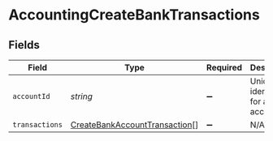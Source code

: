 # AccountingCreateBankTransactions


## Fields

| Field                                                                                 | Type                                                                                  | Required                                                                              | Description                                                                           |
| ------------------------------------------------------------------------------------- | ------------------------------------------------------------------------------------- | ------------------------------------------------------------------------------------- | ------------------------------------------------------------------------------------- |
| `accountId`                                                                           | *string*                                                                              | :heavy_minus_sign:                                                                    | Unique identifier for a bank account.                                                 |
| `transactions`                                                                        | [CreateBankAccountTransaction](../../models/shared/createbankaccounttransaction.md)[] | :heavy_minus_sign:                                                                    | N/A                                                                                   |